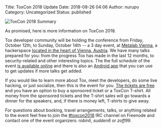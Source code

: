 Title: ToxCon 2018 Update
Date: 2018-08-26 04:06
Author: nurupo
Category: Uncategorized
Status: published

![ToxCon 2018 Summary]({filename}static/images/toxcon-2018-summary.png)

As promised, here is more information on ToxCon 2018.

Tox developer community will be holding the conference from Friday,
October 12th, to Sunday, October 14th -- a 3 day event, at [Metalab
Vienna](https://twitter.com/metalabvie), a hackerspace [located in the
heart of Vienna, Austria](https://pretix.eu/ZMetalab/ToxCon2018/). We
have many talks prepared for you: from the progress Tox has made in the
last 12 months, to security-related and other interesting topics. The
the full schedule of the event [is available
online](https://tox.fahrplan.zoff.cc/booklet.html) and there is also an
[Android app](https://f-droid.org/packages/com.zoffcc.fahrplan.toxcon/)
that you can use to get updates if more talks get added.

If you would like to learn more about Tox, meet the developers, do some
live hacking, or just socialize, then this is the event for you. [The
tickets are free](https://pretix.eu/ZMetalab/ToxCon2018/) and you have
an option to buy a sponsored ticket or a ToxCon T-shirt. All money from
the sponsored tickets and the T-shirt sales will go towards a dinner for
the speakers, and, if there is money left, T-shirts to give away.

For questions about booking, travel arrangements, talks, or anything
related to the event feel free to join the
[\#toxcon2018](https://webchat.freenode.net/?channels=#toxcon2018) IRC
channel on Freenode and contact one of the event organizers: *robinli*,
*sudden6* or *zoff99*.
